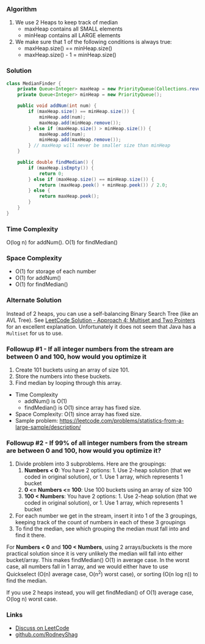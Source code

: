 ### Algorithm

1. We use 2 Heaps to keep track of median
    - maxHeap contains all SMALL elements
    - minHeap contains all LARGE elements
1. We make sure that 1 of the following conditions is always true:
    - maxHeap.size() == minHeap.size()
    - maxHeap.size() - 1 = minHeap.size()

### Solution

```java
class MedianFinder {
    private Queue<Integer> maxHeap = new PriorityQueue(Collections.reverseOrder());
    private Queue<Integer> minHeap = new PriorityQueue();

    public void addNum(int num) {
        if (maxHeap.size() == minHeap.size()) {
            minHeap.add(num);
            maxHeap.add(minHeap.remove());
        } else if (maxHeap.size() > minHeap.size()) {
            maxHeap.add(num);
            minHeap.add(maxHeap.remove());
        } // maxHeap will never be smaller size than minHeap
    }

    public double findMedian() {
        if (maxHeap.isEmpty()) {
            return 0;
        } else if (maxHeap.size() == minHeap.size()) {
            return (maxHeap.peek() + minHeap.peek()) / 2.0;
        } else {
            return maxHeap.peek();
        }
    }
}
```

### Time Complexity

O(log n) for addNum(). O(1) for findMedian()

### Space Complexity

- O(1) for storage of each number
- O(1) for addNum()
- O(1) for findMedian()

### Alternate Solution

Instead of 2 heaps, you can use a self-balancing Binary Search Tree (like an AVL Tree). See [LeetCode Solution - Approach 4: Multiset and Two Pointers](https://leetcode.com/problems/find-median-from-data-stream/solution/) for an excellent explanation. Unfortunately it does not seem that Java has a `Multiset` for us to use.

### Followup #1 - If all integer numbers from the stream are between 0 and 100, how would you optimize it

1. Create 101 buckets using an array of size 101.
1. Store the numbers into these buckets.
1. Find median by looping through this array.


- Time Complexity
  - addNum() is O(1)
  - findMedian() is O(1) since array has fixed size.
- Space Complexity: O(1) since array has fixed size.
- Sample problem: https://leetcode.com/problems/statistics-from-a-large-sample/description/

### Followup #2 - If 99% of all integer numbers from the stream are between 0 and 100, how would you optimize it?

1. Divide problem into 3 subproblems. Here are the groupings:
    1. __Numbers < 0__: You have 2 options:
		    1. Use 2-heap solution (that we coded in original solution), or
	    	1. Use 1 array, which represents 1 bucket
    1. __0 <= Numbers <= 100__: Use 100 buckets using an array of size 100
    1. __100 < Numbers__: You have 2 options:
	    	1. Use 2-heap solution (that we coded in original solution), or
		    1. Use 1 array, which represents 1 bucket
1. For each number we get in the stream, insert it into 1 of the 3 groupings, keeping track of the count of numbers in each of these 3 groupings
1. To find the median, see which grouping the median must fall into and find it there.

For __Numbers < 0__ and __100 < Numbers__, using 2 arrays/buckets is the more practical solution since it is very unlikely the median will fall into either bucket/array. This makes findMedian() O(1) in average case. In the worst case, all numbers fall in 1 array, and we would either have to use Quickselect (O(n) average case, O(n<sup>2</sup>) worst case), or sorting (O(n log n)) to find the median.

If you use 2 heaps instead, you will get findMedian() of O(1) average case, O(log n) worst case.

### Links

- [Discuss on LeetCode](https://leetcode.com/problems/find-median-from-data-stream/discuss/343662)
- [github.com/RodneyShag](https://github.com/RodneyShag)
